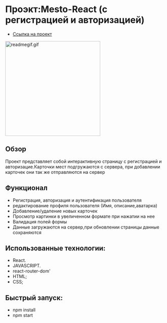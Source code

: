# Проэкт:Mesto-React (с регистрацией и авторизацией)

- [Ссылка на проект](https://vladimir-snimshikov.github.io/react-mestoauth/#/sign-up)

<a href="https://vladimir-snimshikov.github.io/react-mestoauth/#/sign-in"><img src="https://s3.gifyu.com/images/readmegif.gif" width="300" alt="readmegif.gif" border="0" /></a>

## Обзор

Проект представляет собой интерактивную страницу с регистрацией и авторизацие.Карточки мест подгружаются с сервера, при добавлении карточек они так же отправляются на сервер

## Функционал

- Регистрация, авторизация и аутентификация пользователя
- редактирование профиля пользователя (Имя, описание,аватарка)
- Добавление/удаление новых карточек
- Просмотр картинки в увеличенном формате при нажатии на нее
- Валидация полей формы
- Данные загружаются на сервер,при обновлении страницы данные сохраняются

## Использованные технологии:

- React.
- JAVASCRIPT.
- react-router-dom'
- HTML;
- CSS;

## Быстрый запуск:

- npm install
- npm start
